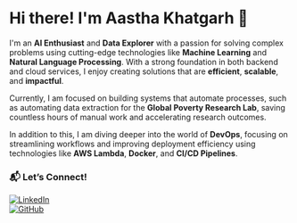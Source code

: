 
# Hi there! I'm Aastha Khatgarh 👋

<div class="github-introduction">

I'm an **AI Enthusiast** and **Data Explorer** with a passion for solving complex problems using cutting-edge technologies like **Machine Learning** and **Natural Language Processing**. With a strong foundation in both backend and cloud services, I enjoy creating solutions that are **efficient**, **scalable**, and **impactful**. 

Currently, I am focused on building systems that automate processes, such as automating data extraction for the **Global Poverty Research Lab**, saving countless hours of manual work and accelerating research outcomes.

In addition to this, I am diving deeper into the world of **DevOps**, focusing on streamlining workflows and improving deployment efficiency using technologies like **AWS Lambda**, **Docker**, and **CI/CD Pipelines**.

</div>

### 📬 Let’s Connect!
[![LinkedIn](https://img.shields.io/badge/LinkedIn-Connect-blue?style=flat&logo=linkedin)](https://www.linkedin.com/in/aastha-khatgarh)  
[![GitHub](https://img.shields.io/badge/GitHub-Follow-black?style=flat&logo=github)](https://github.com/khatgarhaastha)


